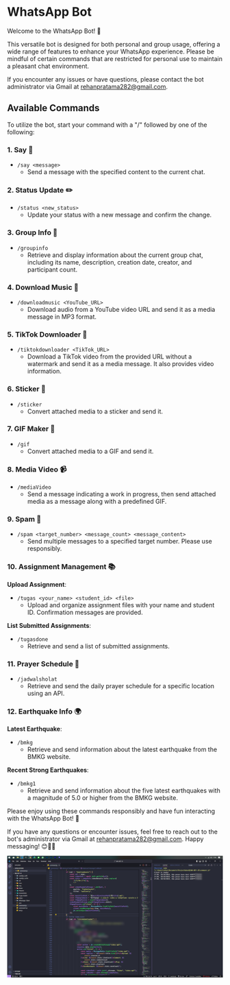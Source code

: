 # WhatsApp Bot

Welcome to the WhatsApp Bot! 🤖

This versatile bot is designed for both personal and group usage, offering a wide range of features to enhance your WhatsApp experience. Please be mindful of certain commands that are restricted for personal use to maintain a pleasant chat environment.

If you encounter any issues or have questions, please contact the bot administrator via Gmail at rehanpratama282@gmail.com.

## Available Commands

To utilize the bot, start your command with a "/" followed by one of the following:

### 1. Say 💬

- `/say <message>`
  - Send a message with the specified content to the current chat.

### 2. Status Update ✏️

- `/status <new_status>`
  - Update your status with a new message and confirm the change.

### 3. Group Info 👥

- `/groupinfo`
  - Retrieve and display information about the current group chat, including its name, description, creation date, creator, and participant count.

### 4. Download Music 🎵

- `/downloadmusic <YouTube_URL>`
  - Download audio from a YouTube video URL and send it as a media message in MP3 format.

### 5. TikTok Downloader 📱

- `/tiktokdownloader <TikTok_URL>`
  - Download a TikTok video from the provided URL without a watermark and send it as a media message. It also provides video information.

### 6. Sticker 🎨

- `/sticker`
  - Convert attached media to a sticker and send it.

### 7. GIF Maker 🎥

- `/gif`
  - Convert attached media to a GIF and send it.

### 8. Media Video 📹

- `/mediaVideo`
  - Send a message indicating a work in progress, then send attached media as a message along with a predefined GIF.

### 9. Spam 📢

- `/spam <target_number> <message_count> <message_content>`
  - Send multiple messages to a specified target number. Please use responsibly.

### 10. Assignment Management 📚

**Upload Assignment**:
- `/tugas <your_name> <student_id> <file>`
  - Upload and organize assignment files with your name and student ID. Confirmation messages are provided.

**List Submitted Assignments**:
- `/tugasdone`
  - Retrieve and send a list of submitted assignments.

### 11. Prayer Schedule 🕌

- `/jadwalsholat`
  - Retrieve and send the daily prayer schedule for a specific location using an API.

### 12. Earthquake Info 🌍

**Latest Earthquake**:
- `/bmkg`
  - Retrieve and send information about the latest earthquake from the BMKG website.

**Recent Strong Earthquakes**:
- `/bmkg1`
  - Retrieve and send information about the five latest earthquakes with a magnitude of 5.0 or higher from the BMKG website.

Please enjoy using these commands responsibly and have fun interacting with the WhatsApp Bot! 🎉

If you have any questions or encounter issues, feel free to reach out to the bot's administrator via Gmail at rehanpratama282@gmail.com. Happy messaging! 😊📱🤖

![Example Source Code BOT](https://github.com/RehanDias/Whatsapp-Bot/blob/main/contohSourceCodeBOT.png)
